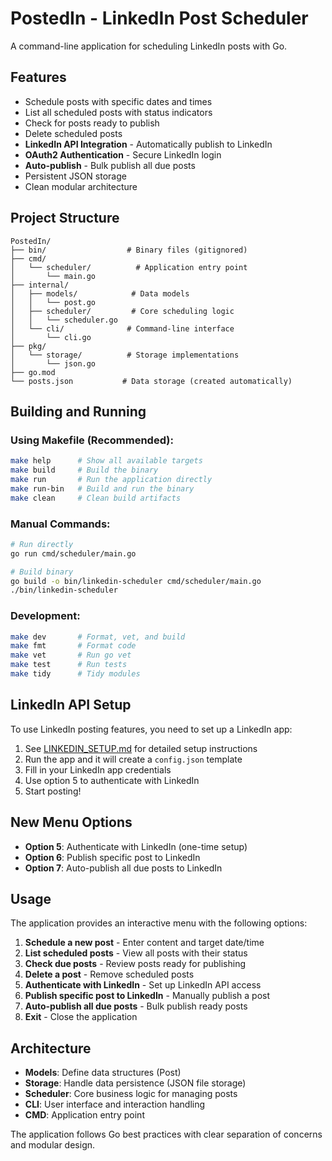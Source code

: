 # PostedIn - LinkedIn Post Scheduler

A command-line application for scheduling LinkedIn posts with Go.

## Features

- Schedule posts with specific dates and times
- List all scheduled posts with status indicators
- Check for posts ready to publish
- Delete scheduled posts
- **LinkedIn API Integration** - Automatically publish to LinkedIn
- **OAuth2 Authentication** - Secure LinkedIn login
- **Auto-publish** - Bulk publish all due posts
- Persistent JSON storage
- Clean modular architecture

## Project Structure

```
PostedIn/
├── bin/                  # Binary files (gitignored)
├── cmd/
│   └── scheduler/          # Application entry point
│       └── main.go
├── internal/
│   ├── models/            # Data models
│   │   └── post.go
│   ├── scheduler/         # Core scheduling logic
│   │   └── scheduler.go
│   └── cli/              # Command-line interface
│       └── cli.go
├── pkg/
│   └── storage/          # Storage implementations
│       └── json.go
├── go.mod
└── posts.json           # Data storage (created automatically)
```

## Building and Running

### Using Makefile (Recommended):
```bash
make help      # Show all available targets
make build     # Build the binary
make run       # Run the application directly
make run-bin   # Build and run the binary
make clean     # Clean build artifacts
```

### Manual Commands:
```bash
# Run directly
go run cmd/scheduler/main.go

# Build binary
go build -o bin/linkedin-scheduler cmd/scheduler/main.go
./bin/linkedin-scheduler
```

### Development:
```bash
make dev       # Format, vet, and build
make fmt       # Format code
make vet       # Run go vet
make test      # Run tests
make tidy      # Tidy modules
```

## LinkedIn API Setup

To use LinkedIn posting features, you need to set up a LinkedIn app:

1. See [LINKEDIN_SETUP.md](LINKEDIN_SETUP.md) for detailed setup instructions
2. Run the app and it will create a `config.json` template
3. Fill in your LinkedIn app credentials
4. Use option 5 to authenticate with LinkedIn
5. Start posting!

## New Menu Options

- **Option 5**: Authenticate with LinkedIn (one-time setup)
- **Option 6**: Publish specific post to LinkedIn
- **Option 7**: Auto-publish all due posts to LinkedIn

## Usage

The application provides an interactive menu with the following options:

1. **Schedule a new post** - Enter content and target date/time
2. **List scheduled posts** - View all posts with their status
3. **Check due posts** - Review posts ready for publishing
4. **Delete a post** - Remove scheduled posts
5. **Authenticate with LinkedIn** - Set up LinkedIn API access
6. **Publish specific post to LinkedIn** - Manually publish a post
7. **Auto-publish all due posts** - Bulk publish ready posts
8. **Exit** - Close the application

## Architecture

- **Models**: Define data structures (Post)
- **Storage**: Handle data persistence (JSON file storage)
- **Scheduler**: Core business logic for managing posts
- **CLI**: User interface and interaction handling
- **CMD**: Application entry point

The application follows Go best practices with clear separation of concerns and modular design.